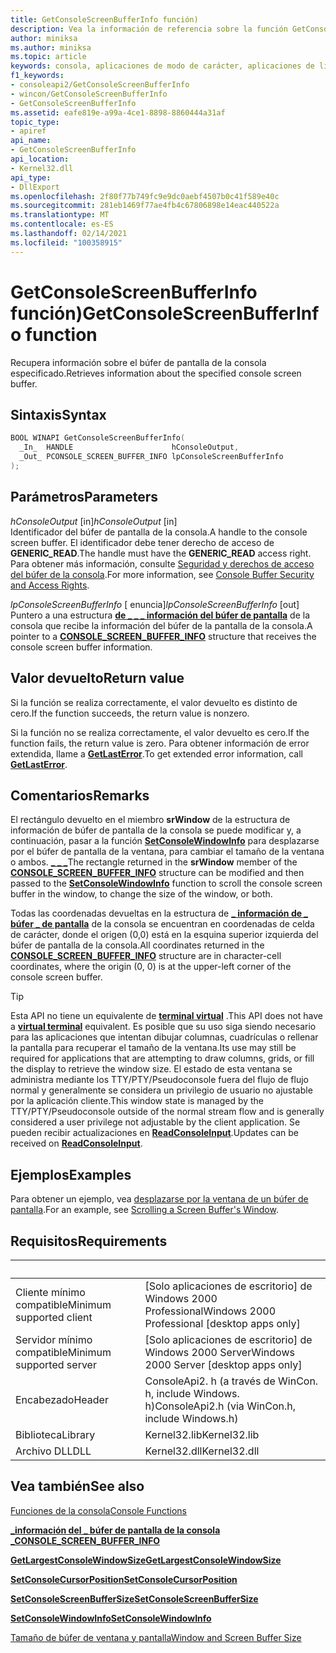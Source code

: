 ```yaml
---
title: GetConsoleScreenBufferInfo función)
description: Vea la información de referencia sobre la función GetConsoleScreenBufferInfo, que recupera información sobre el búfer de pantalla de la consola especificado.
author: miniksa
ms.author: miniksa
ms.topic: article
keywords: consola, aplicaciones de modo de carácter, aplicaciones de línea de comandos, aplicaciones de terminal, API de consola
f1_keywords:
- consoleapi2/GetConsoleScreenBufferInfo
- wincon/GetConsoleScreenBufferInfo
- GetConsoleScreenBufferInfo
ms.assetid: eafe819e-a99a-4ce1-8898-8860444a31af
topic_type:
- apiref
api_name:
- GetConsoleScreenBufferInfo
api_location:
- Kernel32.dll
api_type:
- DllExport
ms.openlocfilehash: 2f80f77b749fc9e9dc0aebf4507b0c41f589e40c
ms.sourcegitcommit: 281eb1469f77ae4fb4c67806898e14eac440522a
ms.translationtype: MT
ms.contentlocale: es-ES
ms.lasthandoff: 02/14/2021
ms.locfileid: "100358915"
---
```

# <a name="getconsolescreenbufferinfo-function"></a><span data-ttu-id="6a6d4-104">GetConsoleScreenBufferInfo función)</span><span class="sxs-lookup"><span data-stu-id="6a6d4-104">GetConsoleScreenBufferInfo function</span></span>

<span data-ttu-id="6a6d4-105">Recupera información sobre el búfer de pantalla de la consola especificado.</span><span class="sxs-lookup"><span data-stu-id="6a6d4-105">Retrieves information about the specified console screen buffer.</span></span>

## <a name="syntax"></a><span data-ttu-id="6a6d4-106">Sintaxis</span><span class="sxs-lookup"><span data-stu-id="6a6d4-106">Syntax</span></span>

```C
BOOL WINAPI GetConsoleScreenBufferInfo(
  _In_  HANDLE                      hConsoleOutput,
  _Out_ PCONSOLE_SCREEN_BUFFER_INFO lpConsoleScreenBufferInfo
);
```

## <a name="parameters"></a><span data-ttu-id="6a6d4-107">Parámetros</span><span class="sxs-lookup"><span data-stu-id="6a6d4-107">Parameters</span></span>

<span data-ttu-id="6a6d4-108">*hConsoleOutput* \[in\]</span><span class="sxs-lookup"><span data-stu-id="6a6d4-108">*hConsoleOutput* \[in\]</span></span>  
<span data-ttu-id="6a6d4-109">Identificador del búfer de pantalla de la consola.</span><span class="sxs-lookup"><span data-stu-id="6a6d4-109">A handle to the console screen buffer.</span></span> <span data-ttu-id="6a6d4-110">El identificador debe tener derecho de acceso de **GENERIC\_READ**.</span><span class="sxs-lookup"><span data-stu-id="6a6d4-110">The handle must have the **GENERIC\_READ** access right.</span></span> <span data-ttu-id="6a6d4-111">Para obtener más información, consulte [Seguridad y derechos de acceso del búfer de la consola](console-buffer-security-and-access-rights.md).</span><span class="sxs-lookup"><span data-stu-id="6a6d4-111">For more information, see [Console Buffer Security and Access Rights](console-buffer-security-and-access-rights.md).</span></span>

<span data-ttu-id="6a6d4-112">*lpConsoleScreenBufferInfo* \[ enuncia\]</span><span class="sxs-lookup"><span data-stu-id="6a6d4-112">*lpConsoleScreenBufferInfo* \[out\]</span></span>  
<span data-ttu-id="6a6d4-113">Puntero a una estructura [**de \_ \_ \_ información del búfer de pantalla**](console-screen-buffer-info-str.md) de la consola que recibe la información del búfer de la pantalla de la consola.</span><span class="sxs-lookup"><span data-stu-id="6a6d4-113">A pointer to a [**CONSOLE\_SCREEN\_BUFFER\_INFO**](console-screen-buffer-info-str.md) structure that receives the console screen buffer information.</span></span>

## <a name="return-value"></a><span data-ttu-id="6a6d4-114">Valor devuelto</span><span class="sxs-lookup"><span data-stu-id="6a6d4-114">Return value</span></span>

<span data-ttu-id="6a6d4-115">Si la función se realiza correctamente, el valor devuelto es distinto de cero.</span><span class="sxs-lookup"><span data-stu-id="6a6d4-115">If the function succeeds, the return value is nonzero.</span></span>

<span data-ttu-id="6a6d4-116">Si la función no se realiza correctamente, el valor devuelto es cero.</span><span class="sxs-lookup"><span data-stu-id="6a6d4-116">If the function fails, the return value is zero.</span></span> <span data-ttu-id="6a6d4-117">Para obtener información de error extendida, llame a [**GetLastError**](/windows/win32/api/errhandlingapi/nf-errhandlingapi-getlasterror).</span><span class="sxs-lookup"><span data-stu-id="6a6d4-117">To get extended error information, call [**GetLastError**](/windows/win32/api/errhandlingapi/nf-errhandlingapi-getlasterror).</span></span>

## <a name="remarks"></a><span data-ttu-id="6a6d4-118">Comentarios</span><span class="sxs-lookup"><span data-stu-id="6a6d4-118">Remarks</span></span>

<span data-ttu-id="6a6d4-119">El rectángulo devuelto en el miembro **srWindow** de la estructura de información de búfer de pantalla de la consola se puede modificar y, a continuación, pasar a la función [**SetConsoleWindowInfo**](setconsolewindowinfo.md) para desplazarse por el búfer de pantalla de la ventana, para cambiar el tamaño de la ventana o ambos. [**\_ \_ \_**](console-screen-buffer-info-str.md)</span><span class="sxs-lookup"><span data-stu-id="6a6d4-119">The rectangle returned in the **srWindow** member of the [**CONSOLE\_SCREEN\_BUFFER\_INFO**](console-screen-buffer-info-str.md) structure can be modified and then passed to the [**SetConsoleWindowInfo**](setconsolewindowinfo.md) function to scroll the console screen buffer in the window, to change the size of the window, or both.</span></span>

<span data-ttu-id="6a6d4-120">Todas las coordenadas devueltas en la estructura de [**\_ información de \_ búfer \_ de pantalla**](console-screen-buffer-info-str.md) de la consola se encuentran en coordenadas de celda de carácter, donde el origen (0,0) está en la esquina superior izquierda del búfer de pantalla de la consola.</span><span class="sxs-lookup"><span data-stu-id="6a6d4-120">All coordinates returned in the [**CONSOLE\_SCREEN\_BUFFER\_INFO**](console-screen-buffer-info-str.md) structure are in character-cell coordinates, where the origin (0, 0) is at the upper-left corner of the console screen buffer.</span></span>

> [!TIP]
> <span data-ttu-id="6a6d4-121">Esta API no tiene un equivalente de **[terminal virtual](console-virtual-terminal-sequences.md)** .</span><span class="sxs-lookup"><span data-stu-id="6a6d4-121">This API does not have a **[virtual terminal](console-virtual-terminal-sequences.md)** equivalent.</span></span> <span data-ttu-id="6a6d4-122">Es posible que su uso siga siendo necesario para las aplicaciones que intentan dibujar columnas, cuadrículas o rellenar la pantalla para recuperar el tamaño de la ventana.</span><span class="sxs-lookup"><span data-stu-id="6a6d4-122">Its use may still be required for applications that are attempting to draw columns, grids, or fill the display to retrieve the window size.</span></span> <span data-ttu-id="6a6d4-123">El estado de esta ventana se administra mediante los TTY/PTY/Pseudoconsole fuera del flujo de flujo normal y generalmente se considera un privilegio de usuario no ajustable por la aplicación cliente.</span><span class="sxs-lookup"><span data-stu-id="6a6d4-123">This window state is managed by the TTY/PTY/Pseudoconsole outside of the normal stream flow and is generally considered a user privilege not adjustable by the client application.</span></span> <span data-ttu-id="6a6d4-124">Se pueden recibir actualizaciones en [**ReadConsoleInput**](readconsoleinput.md).</span><span class="sxs-lookup"><span data-stu-id="6a6d4-124">Updates can be received on [**ReadConsoleInput**](readconsoleinput.md).</span></span>

## <a name="examples"></a><span data-ttu-id="6a6d4-125">Ejemplos</span><span class="sxs-lookup"><span data-stu-id="6a6d4-125">Examples</span></span>

<span data-ttu-id="6a6d4-126">Para obtener un ejemplo, vea [desplazarse por la ventana de un búfer de pantalla](scrolling-a-screen-buffer-s-window.md).</span><span class="sxs-lookup"><span data-stu-id="6a6d4-126">For an example, see [Scrolling a Screen Buffer's Window](scrolling-a-screen-buffer-s-window.md).</span></span>

## <a name="requirements"></a><span data-ttu-id="6a6d4-127">Requisitos</span><span class="sxs-lookup"><span data-stu-id="6a6d4-127">Requirements</span></span>

| &nbsp; | &nbsp; |
|-|-|
| <span data-ttu-id="6a6d4-128">Cliente mínimo compatible</span><span class="sxs-lookup"><span data-stu-id="6a6d4-128">Minimum supported client</span></span> | <span data-ttu-id="6a6d4-129">\[Solo aplicaciones de escritorio\] de Windows 2000 Professional</span><span class="sxs-lookup"><span data-stu-id="6a6d4-129">Windows 2000 Professional \[desktop apps only\]</span></span> |
| <span data-ttu-id="6a6d4-130">Servidor mínimo compatible</span><span class="sxs-lookup"><span data-stu-id="6a6d4-130">Minimum supported server</span></span> | <span data-ttu-id="6a6d4-131">\[Solo aplicaciones de escritorio\] de Windows 2000 Server</span><span class="sxs-lookup"><span data-stu-id="6a6d4-131">Windows 2000 Server \[desktop apps only\]</span></span> |
| <span data-ttu-id="6a6d4-132">Encabezado</span><span class="sxs-lookup"><span data-stu-id="6a6d4-132">Header</span></span> | <span data-ttu-id="6a6d4-133">ConsoleApi2. h (a través de WinCon. h, include Windows. h)</span><span class="sxs-lookup"><span data-stu-id="6a6d4-133">ConsoleApi2.h (via WinCon.h, include Windows.h)</span></span> |
| <span data-ttu-id="6a6d4-134">Biblioteca</span><span class="sxs-lookup"><span data-stu-id="6a6d4-134">Library</span></span> | <span data-ttu-id="6a6d4-135">Kernel32.lib</span><span class="sxs-lookup"><span data-stu-id="6a6d4-135">Kernel32.lib</span></span> |
| <span data-ttu-id="6a6d4-136">Archivo DLL</span><span class="sxs-lookup"><span data-stu-id="6a6d4-136">DLL</span></span> | <span data-ttu-id="6a6d4-137">Kernel32.dll</span><span class="sxs-lookup"><span data-stu-id="6a6d4-137">Kernel32.dll</span></span> |

## <a name="see-also"></a><span data-ttu-id="6a6d4-138">Vea también</span><span class="sxs-lookup"><span data-stu-id="6a6d4-138">See also</span></span>

[<span data-ttu-id="6a6d4-139">Funciones de la consola</span><span class="sxs-lookup"><span data-stu-id="6a6d4-139">Console Functions</span></span>](console-functions.md)

[<span data-ttu-id="6a6d4-140">**\_información del \_ búfer de pantalla de la consola \_**</span><span class="sxs-lookup"><span data-stu-id="6a6d4-140">**CONSOLE\_SCREEN\_BUFFER\_INFO**</span></span>](console-screen-buffer-info-str.md)

[<span data-ttu-id="6a6d4-141">**GetLargestConsoleWindowSize**</span><span class="sxs-lookup"><span data-stu-id="6a6d4-141">**GetLargestConsoleWindowSize**</span></span>](getlargestconsolewindowsize.md)

[<span data-ttu-id="6a6d4-142">**SetConsoleCursorPosition**</span><span class="sxs-lookup"><span data-stu-id="6a6d4-142">**SetConsoleCursorPosition**</span></span>](setconsolecursorposition.md)

[<span data-ttu-id="6a6d4-143">**SetConsoleScreenBufferSize**</span><span class="sxs-lookup"><span data-stu-id="6a6d4-143">**SetConsoleScreenBufferSize**</span></span>](setconsolescreenbuffersize.md)

[<span data-ttu-id="6a6d4-144">**SetConsoleWindowInfo**</span><span class="sxs-lookup"><span data-stu-id="6a6d4-144">**SetConsoleWindowInfo**</span></span>](setconsolewindowinfo.md)

[<span data-ttu-id="6a6d4-145">Tamaño de búfer de ventana y pantalla</span><span class="sxs-lookup"><span data-stu-id="6a6d4-145">Window and Screen Buffer Size</span></span>](window-and-screen-buffer-size.md)